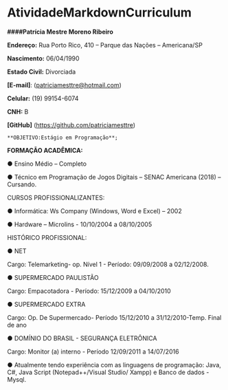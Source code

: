 # AtividadeMarkdownCurriculum

**####Patrícia Mestre Moreno Ribeiro**

**Endereço:** Rua Porto Rico, 410 – Parque das Nações – Americana/SP

**Nascimento:** 06/04/1990

**Estado Civil:** Divorciada

**[E-mail]**: (patriciamesttre@hotmail.com)

**Celular:** (19) 99154-6074

**CNH:** B

**[GitHub]** (https://github.com/patriciamesttre)

```
**OBJETIVO:Estágio em Programação**;
```

**FORMAÇÃO ACADÊMICA:**

● Ensino Médio – Completo

● Técnico em Programação de Jogos Digitais – SENAC Americana (2018) – Cursando.

CURSOS PROFISSIONALIZANTES:

● Informática: Ws Company (Windows, Word e Excel) – 2002

● Hardware – Microlins - 10/10/2004 a 08/10/2005

HISTÓRICO PROFISSIONAL:

● NET

Cargo: Telemarketing- op. Nível 1 - Período: 09/09/2008 a 02/12/2008.

● SUPERMERCADO PAULISTÃO

Cargo: Empacotadora - Período: 15/12/2009 a 04/10/2010

● SUPERMERCADO EXTRA

Cargo: Op. De Supermercado- Período 15/12/2010 a 31/12/2010-Temp. Final de ano

● DOMÍNIO DO BRASIL - SEGURANÇA ELETRÔNICA

Cargo: Monitor (a) interno - Período 12/09/2011 a 14/07/2016

● Atualmente tendo experiência com as linguagens de programação: Java, C#, Java Script (Notepad++/Visual Studio/ Xampp) e Banco de dados - Mysql.

